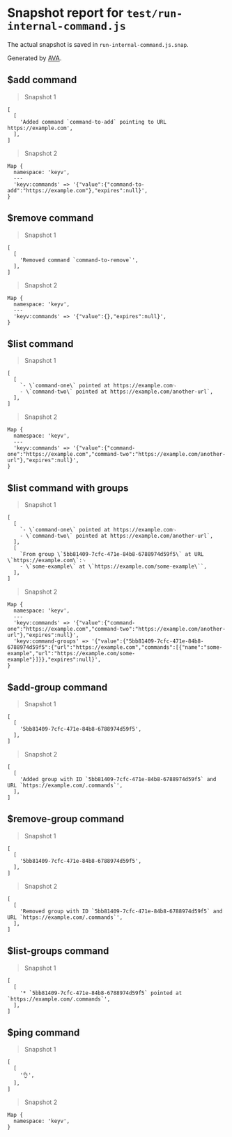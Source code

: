 # Snapshot report for `test/run-internal-command.js`

The actual snapshot is saved in `run-internal-command.js.snap`.

Generated by [AVA](https://avajs.dev).

## $add command

> Snapshot 1

    [
      [
        'Added command `command-to-add` pointing to URL https://example.com',
      ],
    ]

> Snapshot 2

    Map {
      namespace: 'keyv',
      ---
      'keyv:commands' => '{"value":{"command-to-add":"https://example.com"},"expires":null}',
    }

## $remove command

> Snapshot 1

    [
      [
        'Removed command `command-to-remove`',
      ],
    ]

> Snapshot 2

    Map {
      namespace: 'keyv',
      ---
      'keyv:commands' => '{"value":{},"expires":null}',
    }

## $list command

> Snapshot 1

    [
      [
        `- \`command-one\` pointed at https://example.com␊
        - \`command-two\` pointed at https://example.com/another-url`,
      ],
    ]

> Snapshot 2

    Map {
      namespace: 'keyv',
      ---
      'keyv:commands' => '{"value":{"command-one":"https://example.com","command-two":"https://example.com/another-url"},"expires":null}',
    }

## $list command with groups

> Snapshot 1

    [
      [
        `- \`command-one\` pointed at https://example.com␊
        - \`command-two\` pointed at https://example.com/another-url`,
      ],
      [
        `From group \`5bb81409-7cfc-471e-84b8-6788974d59f5\` at URL \`https://example.com\`:␊
        - \`some-example\` at \`https://example.com/some-example\``,
      ],
    ]

> Snapshot 2

    Map {
      namespace: 'keyv',
      ---
      'keyv:commands' => '{"value":{"command-one":"https://example.com","command-two":"https://example.com/another-url"},"expires":null}',
      'keyv:command-groups' => '{"value":{"5bb81409-7cfc-471e-84b8-6788974d59f5":{"url":"https://example.com","commands":[{"name":"some-example","url":"https://example.com/some-example"}]}},"expires":null}',
    }

## $add-group command

> Snapshot 1

    [
      [
        '5bb81409-7cfc-471e-84b8-6788974d59f5',
      ],
    ]

> Snapshot 2

    [
      [
        'Added group with ID `5bb81409-7cfc-471e-84b8-6788974d59f5` and URL `https://example.com/.commands`',
      ],
    ]

## $remove-group command

> Snapshot 1

    [
      [
        '5bb81409-7cfc-471e-84b8-6788974d59f5',
      ],
    ]

> Snapshot 2

    [
      [
        'Removed group with ID `5bb81409-7cfc-471e-84b8-6788974d59f5` and URL `https://example.com/.commands`',
      ],
    ]

## $list-groups command

> Snapshot 1

    [
      [
        '* `5bb81409-7cfc-471e-84b8-6788974d59f5` pointed at `https://example.com/.commands`',
      ],
    ]

## $ping command

> Snapshot 1

    [
      [
        '👌',
      ],
    ]

> Snapshot 2

    Map {
      namespace: 'keyv',
    }
